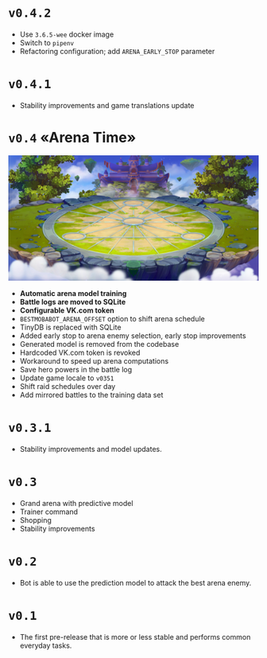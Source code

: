# `v0.4.2`

* Use `3.6.5-wee` docker image
* Switch to `pipenv`
* Refactoring configuration; add `ARENA_EARLY_STOP` parameter

# `v0.4.1`

* Stability improvements and game translations update

# `v0.4` «Arena Time»

![Arena background](resources/gw_arena_heroes.jpg)

* **Automatic arena model training**
* **Battle logs are moved to SQLite**
* **Configurable VK.com token**
* `BESTMOBABOT_ARENA_OFFSET` option to shift arena schedule
* TinyDB is replaced with SQLite
* Added early stop to arena enemy selection, early stop improvements
* Generated model is removed from the codebase
* Hardcoded VK.com token is revoked
* Workaround to speed up arena computations
* Save hero powers in the battle log
* Update game locale to `v0351`
* Shift raid schedules over day
* Add mirrored battles to the training data set

# `v0.3.1`

* Stability improvements and model updates.

# `v0.3`

* Grand arena with predictive model
* Trainer command
* Shopping
* Stability improvements

# `v0.2`

* Bot is able to use the prediction model to attack the best arena enemy.

# `v0.1`

* The first pre-release that is more or less stable and performs common everyday tasks.
